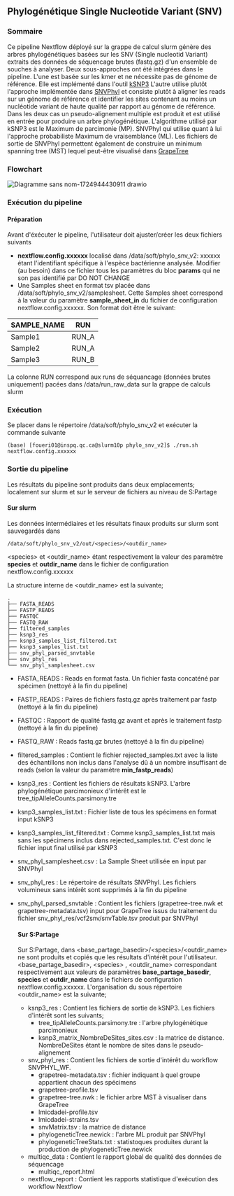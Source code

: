 ## Phylogénétique Single Nucleotide Variant (SNV)
### Sommaire
Ce pipeline Nextflow déployé sur la grappe de calcul slurm génère des arbres phylogénétiques basées sur les SNV (Single nucleotid Variant) extraits des données de séquencage brutes (fastq.gz) d'un ensemble de souches à analyser. Deux sous-approches ont été intégrées dans le pipeline.
L'une est basée sur les kmer et ne nécessite pas de génome de référence. Elle est implémenté dans l'outil [kSNP3](https://sourceforge.net/projects/ksnp/files/) L'autre utilise plutôt l'approche implémentée dans [SNVPhyl](https://github.com/phac-nml/snvphylnfc?tab=readme-ov-file) et consiste plutôt à aligner les reads sur un génome de référence et identifier les sites contenant au moins un nucléotide variant de haute qualité par rapport au génome de référence.  Dans les deux cas un pseudo-alignement multiple est produit et est utilisé en entrée pour produire un arbre phylogénétique. L'algorithme utilisé par kSNP3 est le Maximum de parcimonie (MP). SNVPhyl qui utilise quant à lui l'approche probabiliste Maximum de vraisemblance (ML). Les fichiers de sortie de SNVPhyl permettent également de construire un minimum spanning tree (MST) lequel peut-être visualisé dans [GrapeTree](https://github.com/achtman-lab/GrapeTree)

### Flowchart
![Diagramme sans nom-1724944430911 drawio](https://github.com/user-attachments/assets/bcb4d99c-0f78-4eda-b852-a2a4d1408ff1)


### Exécution du pipeline
#### Préparation
Avant d'éxécuter le pipeline, l'utilisateur doit ajuster/créer les deux fichiers suivants
- __nextflow.config.xxxxxx__  localisé dans /data/soft/phylo_snv_v2: xxxxxx étant l'identifiant spécifique à l'espèce bactérienne analysée. Modifier (au besoin) dans ce fichier tous les paramètres du bloc **params** qui ne son pas identifié par DO NOT CHANGE
- Une Samples sheet en format tsv placée dans /data/soft/phylo_snv_v2/samplesheet. Cette Samples sheet correspond à la valeur du paramètre **sample_sheet_in** du fichier de configuration nextflow.config.xxxxxx. Son format doit être le suivant:

| SAMPLE_NAME    | RUN     |
| --------       | ------- |
| Sample1        | RUN_A   |
| Sample2        | RUN_A   |
| Sample3        | RUN_B   |

La colonne RUN correspond aux runs de séquancage (données brutes uniquement) pacées dans /data/run_raw_data sur la grappe de calculs slurm

### Exécution
Se placer dans le répertoire /data/soft/phylo_snv_v2 et exécuter la commande suivante

```console
(base) [foueri01@inspq.qc.ca@slurm10p phylo_snv_v2]$ ./run.sh nextflow.config.xxxxxx
```
### Sortie du pipeline
Les résultats du pipeline sont produits dans deux emplacements; localement sur slurm et sur le serveur de fichiers au niveau de S:Partage

#### Sur slurm
Les données intermédiaires et les résultats finaux produits sur slurm sont sauvegardés dans 
```console
/data/soft/phylo_snv_v2/out/<species>/<outdir_name>
```
 \<species> et <outdir_name> étant respectivement la valeur des paramètre **species** et **outdir_name** dans le fichier de configuration nextflow.config.xxxxxx

 La structure interne de <outdir_name> est la suivante;
 ```console
.
├── FASTA_READS
├── FASTP_READS
├── FASTQC
├── FASTQ_RAW
├── filtered_samples
├── ksnp3_res
├── ksnp3_samples_list_filtered.txt
├── ksnp3_samples_list.txt
├── snv_phyl_parsed_snvtable
├── snv_phyl_res
└── snv_phyl_samplesheet.csv
```
- FASTA_READS : Reads en format fasta. Un fichier fasta concaténé par spécimen (nettoyé à la fin du pipeline)
- FASTP_READS : Paires de fichiers fastq.gz après traitement par fastp (nettoyé à la fin du pipeline)
- FASTQC : Rapport de qualité fastq.gz avant et après le traitement fastp (nettoyé à la fin du pipeline)
- FASTQ_RAW : Reads fastq.gz brutes (nettoyé à la fin du pipeline)
- filtered_samples : Contient le fichier rejected_samples.txt avec la liste des échantillons non inclus dans l'analyse dû à un nombre insuffisant de reads (selon la valeur du paramètre **min_fastp_reads**)
- ksnp3_res : Contient les fichiers de résultats kSNP3. L'arbre phylogénétique parcimonieux d'intérêt est le tree_tipAlleleCounts.parsimony.tre
- ksnp3_samples_list.txt : Fichier liste de tous les spécimens en format input kSNP3
- ksnp3_samples_list_filtered.txt : Comme ksnp3_samples_list.txt mais sans les spécimens inclus dans rejected_samples.txt. C'est donc le fichier input final utilisé par kSNP3
- snv_phyl_samplesheet.csv : La Sample Sheet utilisée en input par SNVPhyl
- snv_phyl_res : Le répertoire de résultats SNVPhyl. Les fichiers volumineux sans intérêt sont supprimés à la fin du pipeline
- snv_phyl_parsed_snvtable : Contient les fichiers (grapetree-tree.nwk et grapetree-metadata.tsv) input pour GrapeTree issus du traitement du fichier snv_phyl_res/vcf2snv/snvTable.tsv produit par SNVPhyl

  #### Sur S:Partage
  Sur S:Partage, dans <base_partage_basedir>/\<species>/<outdir_name> ne sont produits et copiés que les résultats d'intérêt pour l'utilisateur. <base_partage_basedir>, \<species> , <outdir_name> correspondant respectivement aux valeurs de paramètres **base_partage_basedir**, **species** et **outdir_name** dans le fichiers de configuration nextflow.config.xxxxxx. L'organisation du sous répertoire <outdir_name> est la suivante;
  - ksnp3_res : Contient les fichiers de sortie de kSNP3. Les fichiers d'intérêt sont les suivants;
    * tree_tipAlleleCounts.parsimony.tre : l'arbre phylogénétique parcimonieux
    * ksnp3_matrix_NombreDeSites_sites.csv : la matrice de distance. NombreDeSites étant le nombre de sites dans le pseudo-alignement
  - snv_phyl_res : Contient les fichiers de sortie d'intérêt du workflow SNVPHYL_WF. 
    * grapetree-metadata.tsv : fichier indiquant à quel groupe appartient chacun des spécimens
    * grapetree-profile.tsv
    * grapetree-tree.nwk : le fichier arbre MST à visualiser dans GrapeTree
    * lmicdadei-profile.tsv
    * lmicdadei-strains.tsv
    * snvMatrix.tsv : la matrice de distance
    * phylogeneticTree.newick : l'arbre ML produit par SNVPhyl
    * phylogeneticTreeStats.txt : statistoques produites durant la production de phylogeneticTree.newick
  - multiqc_data : Contient le rapport global de qualité des données de séquencage
    * multiqc_report.html
  - nextflow_report : Contient les rapports statistique d'exécution des workflow Nextflow

      
  

